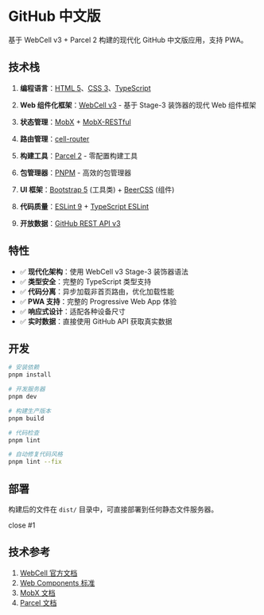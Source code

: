 # GitHub 中文版

基于 WebCell v3 + Parcel 2 构建的现代化 GitHub 中文版应用，支持 PWA。

## 技术栈

1. **编程语言**：[HTML 5][html5]、[CSS 3][css3]、[TypeScript][typescript]

2. **Web 组件化框架**：[WebCell v3](https://github.com/EasyWebApp/WebCell) - 基于 Stage-3 装饰器的现代 Web 组件框架

3. **状态管理**：[MobX](https://mobx.js.org/) + [MobX-RESTful](https://github.com/idea2app/MobX-RESTful)

4. **路由管理**：[cell-router](https://github.com/EasyWebApp/cell-router)

5. **构建工具**：[Parcel 2](https://parceljs.org/) - 零配置构建工具

6. **包管理器**：[PNPM](https://pnpm.io/) - 高效的包管理器

7. **UI 框架**：[Bootstrap 5](https://getbootstrap.com/) (工具类) + [BeerCSS](https://beercss.com/) (组件)

8. **代码质量**：[ESLint 9](https://eslint.org/) + [TypeScript ESLint](https://typescript-eslint.io/)

9. **开放数据**：[GitHub REST API v3](https://docs.github.com/en/rest)

## 特性

- ✅ **现代化架构**：使用 WebCell v3 Stage-3 装饰器语法
- ✅ **类型安全**：完整的 TypeScript 类型支持
- ✅ **代码分离**：异步加载非首页路由，优化加载性能
- ✅ **PWA 支持**：完整的 Progressive Web App 体验
- ✅ **响应式设计**：适配各种设备尺寸
- ✅ **实时数据**：直接使用 GitHub API 获取真实数据

## 开发

```bash
# 安装依赖
pnpm install

# 开发服务器
pnpm dev

# 构建生产版本
pnpm build

# 代码检查
pnpm lint

# 自动修复代码风格
pnpm lint --fix
```

## 部署

构建后的文件在 `dist/` 目录中，可直接部署到任何静态文件服务器。

close #1

## 技术参考

1. [WebCell 官方文档](https://web-cell.dev/)
2. [Web Components 标准](https://developer.mozilla.org/zh-CN/docs/Web/Web_Components)
3. [MobX 文档][mobx-docs]
4. [Parcel 文档][parcel-docs]

[html5]: https://developer.mozilla.org/zh-CN/docs/Web/HTML
[css3]: https://developer.mozilla.org/zh-CN/docs/Web/CSS
[typescript]: https://www.typescriptlang.org/
[mobx-docs]: https://mobx.js.org/
[parcel-docs]: https://parceljs.org/

